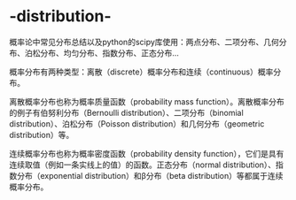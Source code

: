 # -distribution-
概率论中常见分布总结以及python的scipy库使用：两点分布、二项分布、几何分布、泊松分布、均匀分布、指数分布、正态分布...
 
概率分布有两种类型：离散（discrete）概率分布和连续（continuous）概率分布。

离散概率分布也称为概率质量函数（probability mass function）。离散概率分布的例子有伯努利分布（Bernoulli distribution）、二项分布（binomial distribution）、泊松分布（Poisson distribution）和几何分布（geometric distribution）等。

连续概率分布也称为概率密度函数（probability density function），它们是具有连续取值（例如一条实线上的值）的函数。正态分布（normal distribution）、指数分布（exponential distribution）和β分布（beta distribution）等都属于连续概率分布。
